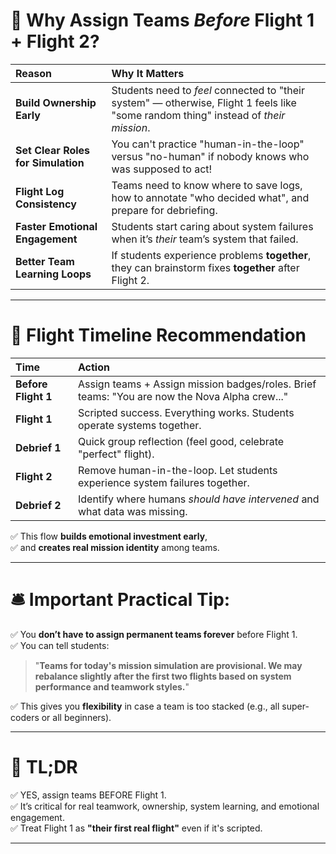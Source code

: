 

# 🧠 Why Assign Teams *Before* Flight 1 + Flight 2?

| Reason | Why It Matters |
|:---|:---|
| **Build Ownership Early** | Students need to *feel* connected to "their system" — otherwise, Flight 1 feels like "some random thing" instead of *their mission*. |
| **Set Clear Roles for Simulation** | You can't practice "human-in-the-loop" versus "no-human" if nobody knows who was supposed to act! |
| **Flight Log Consistency** | Teams need to know where to save logs, how to annotate "who decided what", and prepare for debriefing. |
| **Faster Emotional Engagement** | Students start caring about system failures when it’s *their* team’s system that failed. |
| **Better Team Learning Loops** | If students experience problems **together**, they can brainstorm fixes **together** after Flight 2. |

---

# 🎯 Flight Timeline Recommendation

| Time | Action |
|:---|:---|
| **Before Flight 1** | Assign teams + Assign mission badges/roles. Brief teams: "You are now the Nova Alpha crew..." |
| **Flight 1** | Scripted success. Everything works. Students operate systems together. |
| **Debrief 1** | Quick group reflection (feel good, celebrate "perfect" flight). |
| **Flight 2** | Remove human-in-the-loop. Let students experience system failures together. |
| **Debrief 2** | Identify where humans *should have intervened* and what data was missing. |

✅ This flow **builds emotional investment early**,  
✅ and **creates real mission identity** among teams.

---

# 🛎️ Important Practical Tip:
✅ You **don’t have to assign permanent teams forever** before Flight 1.  
✅ You can tell students:

> "**Teams for today's mission simulation are provisional. We may rebalance slightly after the first two flights based on system performance and teamwork styles.**"

✅ This gives you **flexibility** in case a team is too stacked (e.g., all super-coders or all beginners).

---

# 🚀 TL;DR
✅ YES, assign teams BEFORE Flight 1.  
✅ It’s critical for real teamwork, ownership, system learning, and emotional engagement.  
✅ Treat Flight 1 as **"their first real flight"** even if it's scripted.

---

